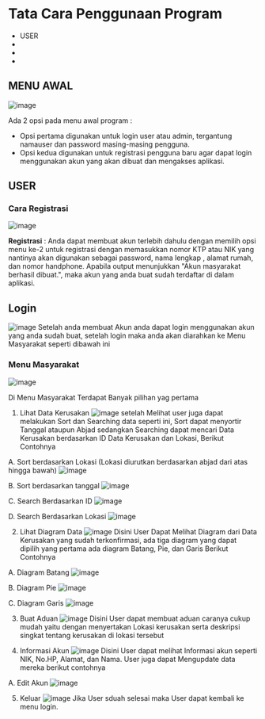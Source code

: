 # Tata Cara Penggunaan Program
- USER
-
-
-
## MENU AWAL
![image](https://github.com/PA-KELOMPOK-11-ASD-X-DBMS/PA-B23-KELOMPOK11/assets/98721112/78b4cb2d-253f-49f4-8661-e3f0564cfeea)

  Ada 2 opsi pada menu awal program :
  - Opsi pertama digunakan untuk login user atau admin, tergantung namauser dan password masing-masing pengguna.
  - Opsi kedua digunakan untuk registrasi pengguna baru agar dapat login menggunakan akun yang akan dibuat dan mengakses aplikasi.
## USER
### Cara Registrasi

![image](https://github.com/PA-KELOMPOK-11-ASD-X-DBMS/PA-B23-KELOMPOK11/assets/144713730/786f81d6-3d3a-42d5-973c-4e41bdd73116)

**Registrasi** : Anda dapat membuat akun terlebih dahulu dengan memilih opsi menu ke-2 untuk registrasi dengan memasukkan nomor KTP atau NIK yang nantinya akan digunakan sebagai password, nama lengkap , alamat rumah, dan nomor handphone. Apabila output menunjukkan "Akun masyarakat berhasil dibuat.", maka akun yang anda buat sudah terdaftar di dalam aplikasi.

## Login 
![image](https://github.com/PA-KELOMPOK-11-ASD-X-DBMS/PA-B23-KELOMPOK11/assets/144713730/a5ad3ca3-9a7d-4766-9f5c-80e6dc561a46)
Setelah anda membuat Akun anda dapat login menggunakan akun yang anda sudah buat, setelah login maka anda akan diarahkan ke Menu Masyarakat seperti dibawah ini

### Menu Masyarakat
![image](https://github.com/PA-KELOMPOK-11-ASD-X-DBMS/PA-B23-KELOMPOK11/assets/144713730/71158432-0e12-4554-969c-896988d16cf0)

Di Menu Masyarakat Terdapat Banyak pilihan yag pertama

1. Lihat Data Kerusakan
   ![image](https://github.com/PA-KELOMPOK-11-ASD-X-DBMS/PA-B23-KELOMPOK11/assets/144713730/30dc2b71-59c4-4148-8cb8-74db33800104)
setelah Melihat user juga dapat melakukan Sort dan Searching data seperti ini, Sort dapat menyortir Tanggal ataupun Abjad sedangkan Searching dapat mencari Data Kerusakan berdasarkan ID Data Kerusakan dan Lokasi, Berikut Contohnya

A. Sort berdasarkan Lokasi (Lokasi diurutkan berdasarkan abjad dari atas hingga bawah)
![image](https://github.com/PA-KELOMPOK-11-ASD-X-DBMS/PA-B23-KELOMPOK11/assets/144713730/ac1249ca-94a6-452c-8f2d-7872045d68fb)

B. Sort berdasarkan tanggal
![image](https://github.com/PA-KELOMPOK-11-ASD-X-DBMS/PA-B23-KELOMPOK11/assets/144713730/072b9a48-f5dd-4323-b014-fa714a7183a5)

C. Search Berdasarkan ID
![image](https://github.com/PA-KELOMPOK-11-ASD-X-DBMS/PA-B23-KELOMPOK11/assets/144713730/f415aa9e-de0a-4830-a655-fc2c169a45c0)

D. Search Berdasarkan Lokasi
![image](https://github.com/PA-KELOMPOK-11-ASD-X-DBMS/PA-B23-KELOMPOK11/assets/144713730/f6bb0450-9f8f-4d9b-8707-f115bfbd1169)


2. Lihat Diagram Data
   ![image](https://github.com/PA-KELOMPOK-11-ASD-X-DBMS/PA-B23-KELOMPOK11/assets/144713730/28316ad4-d6f4-45e8-8693-39f04f5db80c)
Disini User Dapat Melihat Diagram dari Data Kerusakan yang sudah terkonfirmasi, ada tiga diagram yang dapat dipilih yang pertama ada diagram Batang, Pie, dan Garis Berikut Contohnya

A. Diagram Batang
![image](https://github.com/PA-KELOMPOK-11-ASD-X-DBMS/PA-B23-KELOMPOK11/assets/144713730/f1119e33-1907-48d1-8ced-3c570472e16f)

B. Diagram Pie
![image](https://github.com/PA-KELOMPOK-11-ASD-X-DBMS/PA-B23-KELOMPOK11/assets/144713730/edbebc32-2b07-4b95-a54d-05239c81bdf1)

C. Diagram Garis
![image](https://github.com/PA-KELOMPOK-11-ASD-X-DBMS/PA-B23-KELOMPOK11/assets/144713730/62ccd9e9-d478-496b-b105-6be572c0fde4)

3. Buat Aduan
   ![image](https://github.com/PA-KELOMPOK-11-ASD-X-DBMS/PA-B23-KELOMPOK11/assets/144713730/f3b5e607-5b52-47df-8aec-9a395ca42540)
Disini User dapat membuat aduan caranya cukup mudah yaitu dengan menyertakan Lokasi kerusakan serta deskripsi singkat tentang kerusakan di lokasi tersebut

4. Informasi Akun
   ![image](https://github.com/PA-KELOMPOK-11-ASD-X-DBMS/PA-B23-KELOMPOK11/assets/144713730/2f866eb9-0c6e-45f1-b9a6-03dcfc775ba1)
Disini User dapat melihat Informasi akun  seperti NIK, No.HP, Alamat, dan Nama. User juga dapat Mengupdate data mereka berikut contohnya

A. Edit Akun
![image](https://github.com/PA-KELOMPOK-11-ASD-X-DBMS/PA-B23-KELOMPOK11/assets/144713730/c75ae241-cebf-4bb1-9d82-36af2a5cc528)

5. Keluar
   ![image](https://github.com/PA-KELOMPOK-11-ASD-X-DBMS/PA-B23-KELOMPOK11/assets/144713730/8202c70e-c3d2-42da-ab3d-dc98fef5ad0a)
Jika User sduah selesai maka User dapat kembali ke menu login.
   





